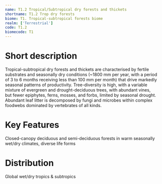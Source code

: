 ```yaml
---
name: T1.2 Tropical/Subtropical dry forests and thickets
shortname: T1.2 Trop dry forests
biome: T1. Tropical-subtropical forests biome
realm: ['Terrestrial']
code: T1.2
biomecode: T1
---
```

# Short description

Tropical-subtropical dry forests and thickets are characterised by fertile substrates and seasonally dry conditions (~1800 mm per year, with a period of 3 to 6 months receiving less than 100 mm per month) that drive markedly seasonal patterns of productivity. Tree-diversity is high, with a variable mixture of evergreen and drought-deciduous trees, with abundant vines, but fewer epiphytes, ferns, mosses, and forbs, limited by seasonal drought. Abundant leaf litter is decomposed by fungi and microbes within complex foodwebs dominated by vertebrates of all kinds.

# Key Features

Closed-canopy deciduous and semi-deciduous forests in warm seasonally wet/dry climates, diverse life forms

# Distribution

Global wet/dry tropics & subtropics
